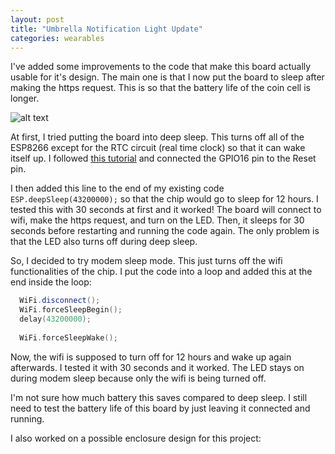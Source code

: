 ```yaml
---
layout: post
title: "Umbrella Notification Light Update"
categories: wearables
---
```


I've added some improvements to the code that make this board actually usable for it's design. The main one is that I now put the board to sleep after making the https request. This is so that the battery life of the coin cell is longer.

![alt text](https://cloud.githubusercontent.com/assets/2480569/8272121/91084536-1837-11e5-9a53-52ff89969f7c.png)

At first, I tried putting the board into deep sleep. This turns off all of the ESP8266 except for the RTC circuit (real time clock) so that it can wake itself up. I followed [this tutorial](https://randomnerdtutorials.com/esp8266-deep-sleep-with-arduino-ide/) and connected the GPIO16 pin to the Reset pin.

I then added this line to the end of my existing code `ESP.deepSleep(43200000);` so that the chip would go to sleep for 12 hours.
I tested this with 30 seconds at first and it worked! The board will connect to wifi, make the https request, and turn on the LED. Then, it sleeps for 30 seconds before restarting and running the code again. The only problem is that the LED also turns off during deep sleep.

So, I decided to try modem sleep mode. This just turns off the wifi functionalities of the chip.
I put the code into a loop and added this at the end inside the loop:

```c++
  WiFi.disconnect();
  WiFi.forceSleepBegin();
  delay(43200000);
  
  WiFi.forceSleepWake();
 ```
Now, the wifi is supposed to turn off for 12 hours and wake up again afterwards. I tested it with 30 seconds and it worked. The LED stays on during modem sleep because only the wifi is being turned off.

I'm not sure how much battery this saves compared to deep sleep. I still need to test the battery life of this board by just leaving it connected and running.

I also worked on a possible enclosure design for this project:
